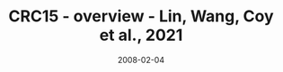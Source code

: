 ---
title: CRC15 - overview - Lin, Wang, Coy et al., 2021
image: https://labsyspharm.github.io/HTA-CRCATLAS-1/images/thumbnail-crc15-overview.jpg
date: '2008-02-04'
minerva_link: https://labsyspharm.github.io/HTA-CRCATLAS-1/minerva/crc15-overview.html
info_link: null
show_page_link: false
tag: overview
---